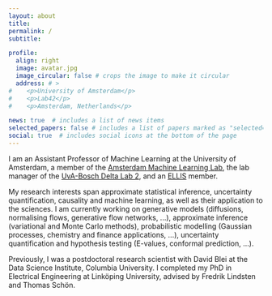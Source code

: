 ```yaml
---
layout: about
title: 
permalink: /
subtitle: 	

profile:
  align: right
  image: avatar.jpg
  image_circular: false # crops the image to make it circular
  address: # >
#    <p>University of Amsterdam</p>
#    <p>Lab42</p>
#    <p>Amsterdam, Netherlands</p>

news: true  # includes a list of news items
selected_papers: false # includes a list of papers marked as "selected={true}"
social: true  # includes social icons at the bottom of the page
---
```


I am an Assistant Professor of Machine Learning at the University of Amsterdam, a member of the [Amsterdam Machine Learning Lab](https://amlab.science.uva.nl/), the lab manager of the [UvA-Bosch Delta Lab 2](https://ivi.fnwi.uva.nl/uvaboschdeltalab/), and an [ELLIS](https://ellis.eu/) member.

My research interests span approximate statistical inference, uncertainty quantification, causality and machine learning, as well as their application to the sciences. I am currently working on generative models (diffusions, normalising flows, generative flow networks, ...), approximate inference (variational and Monte Carlo methods), probabilistic modelling (Gaussian processes, chemistry and finance applications, ...), uncertainty quantification and hypothesis testing (E-values, conformal prediction, ...).

Previously, I was a postdoctoral research scientist with David Blei at the Data Science Institute, Columbia University. I completed my PhD in Electrical Engineering at Linköping University, advised by Fredrik Lindsten and Thomas Schön.

